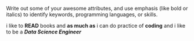 Write out some of your awesome attributes, and use emphasis (like bold or italics) to identify keywords, programming languages, or skills. 


i like to **READ** books and __as much as__ i can do practice of __coding__ and i like to be a  __*Data Science Engineer*__
